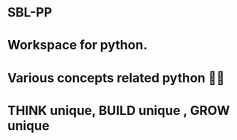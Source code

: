 # SBL-PP
# Workspace for python.
# Various concepts related python 🧑‍💻

# THINK unique, BUILD unique , GROW unique
